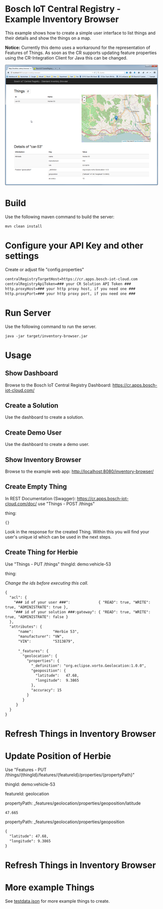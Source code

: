 # Bosch IoT Central Registry - Example Inventory Browser

This example shows how to create a simple user interface to list things and their details and show the things on a map.

**Notice:** Currently this demo uses a workaround for the representation of Features of Things.
As soon as the CR supports updating feature properties using the CR-Integration Client for Java this can be changed.

![Screenshot](screenshot.png)

# Build

Use the following maven command to build the server:
```
mvn clean install
```

# Configure your API Key and other settings

Create or adjust file "config.properties"

```
centralRegistryTargetHost=https://cr.apps.bosch-iot-cloud.com
centralRegistryApiToken=### your CR Solution API Token ###
http.proxyHost=### your http proxy host, if you need one ###
http.proxyPort=### your http proxy port, if you need one ###
```

# Run Server

Use the following command to run the server.
```
java -jar target/inventory-browser.jar
```

# Usage

## Show Dashboard

Browse to the Bosch IoT Central Registry Dashboard: <https://cr.apps.bosch-iot-cloud.com/>

## Create a Solution

Use the dashboard to create a solution.

## Create Demo User

Use the dashboard to create a demo user.

## Show Inventory Browser

Browse to the example web app: <http://localhost:8080/inventory-browser/>

## Create Empty Thing

In REST Documentation (Swagger): <https://cr.apps.bosch-iot-cloud.com/doc/>
use "Things - POST /things"

thing:
```
{}
```

Look in the response for the created Thing. Within this you will find your user's unique id which can be used in the next steps.

## Create Thing for Herbie

Use "Things - PUT /things"
thingId: demo:vehicle-53

thing:

_Change the ids before executing this call._
```
{
  "acl": {
    "### id of your user ###":             { "READ": true, "WRITE": true, "ADMINISTRATE": true },
    "### id of your solution ###:gateway": { "READ": true, "WRITE": true, "ADMINISTRATE": false }
  },
  "attributes": {
      "name":         "Herbie 53",
      "manufacturer": "VW",
      "VIN":          "5313879",

      "_features": {
        "geolocation": {
          "properties": {
            "_definition": "org.eclipse.vorto.Geolocation:1.0.0",
            "geoposition": {
              "latitude":   47.68,
              "longitude":  9.3865
            },
            "accuracy": 15
          }
        }
     }
  }
}
```

# Refresh Things in Inventory Browser

# Update Position of Herbie

Use "Features - PUT /things/{thingId}/features/{featureId}/properties/{propertyPath}"

thingId: demo:vehicle-53

featureId: geolocation

propertyPath: _features/geolocation/properties/geoposition/latitude
```
47.665
```

propertyPath: _features/geolocation/properties/geoposition
```
{
  "latitude": 47.68,
  "longitude": 9.3865
}
```

# Refresh Things in Inventory Browser

# More example Things

See [testdata.json](testdata.json) for more example things to create.
